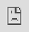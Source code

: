 ```yaml
---
layout: archive
title: "Research"
permalink: /research/
author_profile: true
---
```


{% include base_path %}

<iframe src="https://drive.google.com/file/d/1HQcKWTPr7m3WwAbY7AJNQDAFRlahElbj/preview" width="640" height="480" allow="autoplay" style="position: absolute; top: 0; left: 0; width: 100%; height: 100%; border: none;"></iframe>

{% for post in site.research reversed %}
  {% include archive-single.html %}
{% endfor %}
